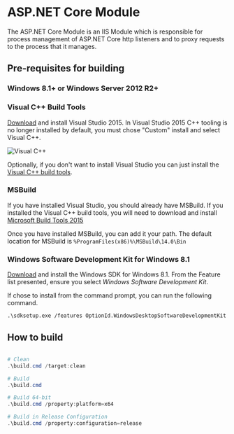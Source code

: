 # ASP.NET Core Module

The ASP.NET Core Module is an IIS Module which is responsible for process
management of ASP.NET Core http listeners and to proxy requests to the process
that it manages.

## Pre-requisites for building

### Windows 8.1+ or Windows Server 2012 R2+

### Visual C++ Build Tools

[Download](http://download.microsoft.com/download/D/2/3/D23F4D0F-BA2D-4600-8725-6CCECEA05196/vs_community_ENU.exe)
and install Visual Studio 2015. In Visual Studio 2015 C++ tooling is no longer
installed by default, you must chose "Custom" install and select Visual C++.

![Visual C++](https://cloud.githubusercontent.com/assets/4734691/18014419/b06e589a-6b77-11e6-9393-4eed32186ca3.png)

Optionally, if you don't want to install Visual Studio you can just install the
[Visual C++ build tools](http://landinghub.visualstudio.com/visual-cpp-build-tools).

### MSBuild

If you have installed Visual Studio, you should already have MSBuild. If you
installed the Visual C++ build tools, you will need to download and install
[Microsoft Build Tools 2015](https://www.microsoft.com/en-us/download/details.aspx?id=48159)

Once you have installed MSBuild, you can add it your path. The default location
for MSBuild is `%ProgramFiles(x86)%\MSBuild\14.0\Bin`

### Windows Software Development Kit for Windows 8.1

[Download](http://download.microsoft.com/download/B/0/C/B0C80BA3-8AD6-4958-810B-6882485230B5/standalonesdk/sdksetup.exe)
and install the Windows SDK for Windows 8.1. From the Feature list presented,
ensure you select *Windows Software Development Kit*.

If chose to install from the command prompt, you can run the following command.
````
.\sdksetup.exe /features OptionId.WindowsDesktopSoftwareDevelopmentKit
````

## How to build


```powershell

# Clean
.\build.cmd /target:clean

# Build
.\build.cmd

# Build 64-bit
.\build.cmd /property:platform=x64

# Build in Release Configuration
.\build.cmd /property:configuration=release
```
